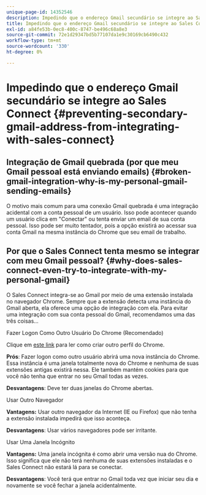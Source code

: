 ```yaml
---
unique-page-id: 14352546
description: Impedindo que o endereço Gmail secundário se integre ao Sales Connect - Documentos do Marketo - Documentação do produto
title: Impedindo que o endereço Gmail secundário se integre ao Sales Connect
exl-id: a84fe53b-0ec8-400c-8747-be496c68a8e3
source-git-commit: 72e1d29347bd5b77107da1e9c30169cb6490c432
workflow-type: tm+mt
source-wordcount: '330'
ht-degree: 0%

---
```


# Impedindo que o endereço Gmail secundário se integre ao Sales Connect {#preventing-secondary-gmail-address-from-integrating-with-sales-connect}

## Integração de Gmail quebrada (por que meu Gmail pessoal está enviando emails) {#broken-gmail-integration-why-is-my-personal-gmail-sending-emails}

O motivo mais comum para uma conexão Gmail quebrada é uma integração acidental com a conta pessoal de um usuário. Isso pode acontecer quando um usuário clica em &quot;Conectar&quot; ou tenta enviar um email de sua conta pessoal. Isso pode ser muito tentador, pois a opção existirá ao acessar sua conta Gmail na mesma instância do Chrome que seu email de trabalho.

## Por que o Sales Connect tenta mesmo se integrar com meu Gmail pessoal? {#why-does-sales-connect-even-try-to-integrate-with-my-personal-gmail}

O Sales Connect integra-se ao Gmail por meio de uma extensão instalada no navegador Chrome. Sempre que a extensão detecta uma instância do Gmail aberta, ela oferece uma opção de integração com ela. Para evitar uma integração com sua conta pessoal do Gmail, recomendamos uma das três coisas...

Fazer Logon Como Outro Usuário Do Chrome (Recomendado)

Clique em [este link](https://support.google.com/chrome/answer/2364824?hl=en) para ler como criar outro perfil do Chrome.

**Prós**: Fazer logon como outro usuário abrirá uma nova instância do Chrome. Essa instância é uma janela totalmente nova do Chrome e nenhuma de suas extensões antigas existirá nessa. Ele também mantém cookies para que você não tenha que entrar no seu Gmail todas as vezes.

**Desvantagens**: Deve ter duas janelas do Chrome abertas.

Usar Outro Navegador

**Vantagens:** Usar outro navegador da Internet (IE ou Firefox) que não tenha a extensão instalada impedirá que isso aconteça.

**Desvantagens**: Usar vários navegadores pode ser irritante.

Usar Uma Janela Incógnito

**Vantagens:** Uma janela incógnita é como abrir uma versão nua do Chrome. Isso significa que ele não terá nenhuma de suas extensões instaladas e o Sales Connect não estará lá para se conectar.

**Desvantagens**: Você terá que entrar no Gmail toda vez que iniciar seu dia e novamente se você fechar a janela acidentalmente.

